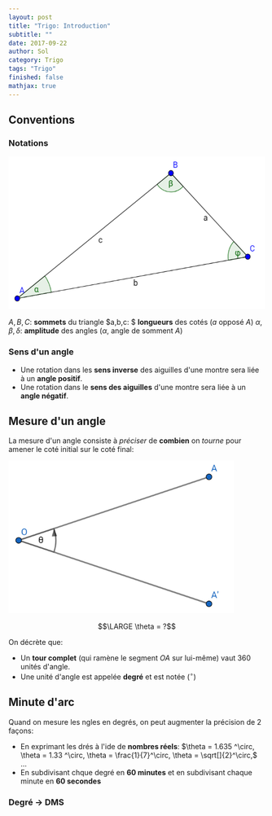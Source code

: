 ```yaml
---
layout: post
title: "Trigo: Introduction"
subtitle: ""
date: 2017-09-22
author: Sol
category: Trigo
tags: "Trigo"
finished: false
mathjax: true
---
```


## Conventions

### Notations

<img src="/01illustrations/01-trigo/01-intro/fig1.png" height="300">

$A,B,C:$ **sommets** du triangle
$a,b,c: $ **longueurs** des cotés ($a$ opposé $A$)
$\alpha,\beta,\delta:$ **amplitude** des angles ($\alpha$, angle de somment $A$)

### Sens d'un angle
* Une rotation dans les **sens inverse** des aiguilles d'une montre sera liée à un **angle positif**.
* Une rotation dans le **sens des aiguilles** d'une montre sera liée à un **angle négatif**.

## Mesure d'un angle
La mesure d'un angle consiste à _préciser_ de **combien** on _tourne_ pour amener le coté initial sur le coté final:

<img src="/01illustrations/01-trigo/01-intro/fig2.png" align="" height="300">

$$\LARGE \theta = ?$$

On décrète que:
* Un **tour complet** (qui ramène le segment $OA$ sur lui-même) vaut $360$ unités d'angle.
* Une unité d'angle est appelée **degré** et est notée ($^\circ$)

## Minute d'arc

Quand on mesure les ngles en degrés, on peut augmenter la précision de 2 façons:

* En exprimant les drés à l'ide de **nombres réels**: $\theta = 1.635 ^\circ, \theta = 1.33 ^\circ, \theta = \frac{1}{7}^\circ, \theta = \sqrt[]{2}^\circ,$ ...
* En subdivisant chque degré en **60 minutes** et en subdivisant chaque minute en **60 secondes**

### Degré $\rightarrow$ DMS
